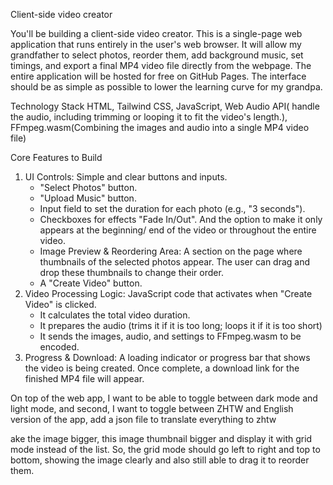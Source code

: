 Client-side video creator


You'll be building a client-side video creator. This is a single-page web application that runs entirely in the user's web browser. It will allow my grandfather to select photos, reorder them, add background music, set timings, and export a final MP4 video file directly from the webpage. The entire application will be hosted for free on GitHub Pages. The interface should be as simple as possible to lower the learning curve for my grandpa.

Technology Stack 
HTML, Tailwind CSS, JavaScript, Web Audio API( handle the audio, including trimming or looping it to fit the video's length.), FFmpeg.wasm(Combining the images and audio into a single MP4 video file)

Core Features to Build

1. UI Controls: Simple and clear buttons and inputs.
    * "Select Photos" button.
    * "Upload Music" button.
    * Input field to set the duration for each photo (e.g., "3 seconds").
    * Checkboxes for effects "Fade In/Out". And the option to make it only appears at the beginning/ end of the video or throughout the entire video.
    * Image Preview & Reordering Area: A section on the page where thumbnails of the selected photos appear. The user can drag and drop these thumbnails to change their order.
    * A "Create Video" button.
2. Video Processing Logic: JavaScript code that activates when "Create Video" is clicked.
    * It calculates the total video duration.
    * It prepares the audio (trims it if it is too long; loops it if it is too short)
    * It sends the images, audio, and settings to FFmpeg.wasm to be encoded.
3. Progress & Download: A loading indicator or progress bar that shows the video is being created. Once complete, a download link for the finished MP4 file will appear.



On top of the web app, I want to be able to toggle between dark mode and light mode, and second, I want to toggle between ZHTW and English version of the app, add
a json file to translate everything to zhtw 

ake the image bigger, this image thumbnail bigger and display it with grid mode instead of the list. So, the grid mode should go left to right and top to bottom, showing the image clearly and also still able to drag it to reorder them.
